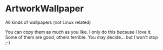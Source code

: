 # ArtworkWallpaper

All kinds of wallpapers (not Linux related)

You can copy them as much as you like. I only do this because I love it. Some of them are good, others terrible. You may decide... but I won't stop ;-)
